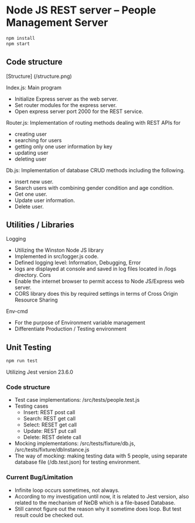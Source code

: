# Node JS REST server – People Management Server

```bash
npm install
npm start
```

## Code structure

[Structure] (/structure.png)

Index.js: Main program

- Initialize Express server as the web server.
- Set router modules for the express server.
- Open express server port 2000 for the REST service.

Router.js: Implementation of routing methods dealing with REST APIs for

- creating user
- searching for users
- getting only one user information by key
- updating user
- deleting user

Db.js: Implementation of database CRUD methods including the following.

- insert new user.
- Search users with combining gender condition and age condition.
- Get one user.
- Update user information.
- Delete user.

## Utilities / Libraries

Logging

- Utilizing the Winston Node JS library
- Implemented in src/logger.js code.
- Defined logging level: Information, Debugging, Error
- logs are displayed at console and saved in log files located in /logs directory.
  Cors
- Enable the internet browser to permit access to Node JS/Express web server.
- CORS library does this by required settings in terms of Cross Origin Resource Sharing

Env-cmd

- For the purpose of Environment variable management
- Differentiate Production / Testing environment

## Unit Testing

```bash
npm run test
```

Utilizing Jest version 23.6.0

### Code structure

- Test case implementations: /src/tests/people.test.js
- Testing cases
  - Insert: REST post call
  - Search: REST get call
  - Select: RESET get call
  - Update: REST put call
  - Delete: REST delete call
- Mocking implementations: /src/tests/fixture/db.js, /src/tests/fixture/dbInstance.js
- The way of mocking: making testing data with 5 people, using separate database file (/db.test.json) for testing environment.

### Current Bug/Limitation

- Infinite loop occurs sometimes, not always.
- According to my investigation until now, it is related to Jest version, also related to the mechanism of NeDB which is a file-based Database.
- Still cannot figure out the reason why it sometime does loop. But test result could be checked out.
